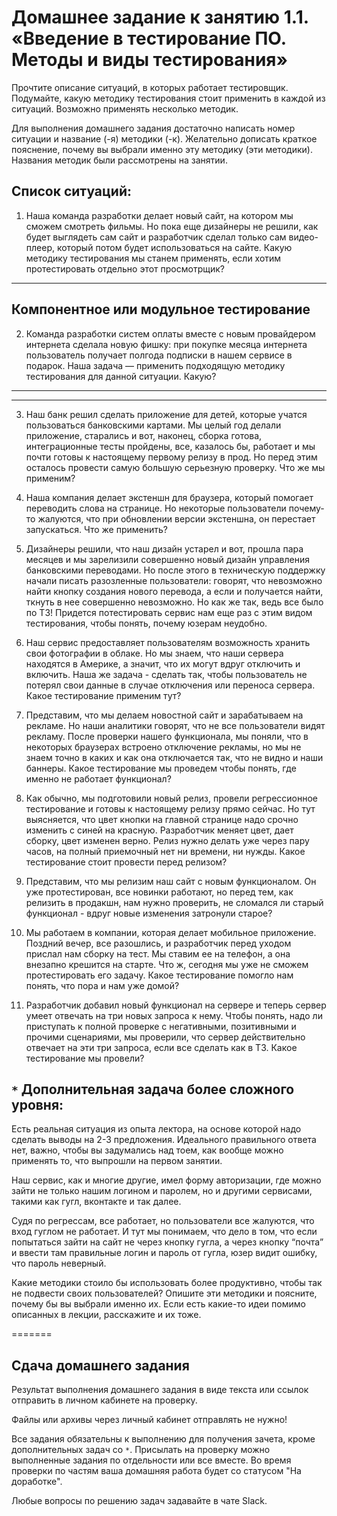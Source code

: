 # Домашнее задание к занятию 1.1. «Введение в тестирование ПО. Методы и виды тестирования»

Прочтите описание ситуаций, в которых работает тестировщик. Подумайте, какую методику тестирования стоит применить в каждой из ситуаций. Возможно применять несколько методик. 

Для выполнения домашнего задания достаточно написать номер ситуации и название (-я) методики (-к). Желательно дописать краткое пояснение, почему вы выбрали именно эту методику (эти методики).
Названия методик были рассмотрены на занятии.

## Список ситуаций:

1. Наша команда разработки делает новый сайт, на котором мы сможем смотреть фильмы. Но пока еще дизайнеры не решили, как будет выглядеть сам сайт и разработчик сделал только сам видео-плеер, который потом будет использоваться на сайте. Какую методику тестирования мы станем применять, если хотим протестировать отдельно этот просмотрщик?
-----
Компонентное или модульное тестирование
-----

2. Команда разработки систем оплаты вместе с новым провайдером интернета сделала новую фишку: при покупке месяца интернета пользователь получает полгода подписки в нашем сервисе в подарок. Наша задача — применить подходящую методику тестирования для данной ситуации. Какую?
-----

-----

3. Наш банк решил сделать приложение для детей, которые учатся пользоваться банковскими картами. Мы целый год делали приложение, старались и вот, наконец, сборка готова, интеграционные тесты пройдены, все, казалось бы, работает и мы почти готовы к настоящему первому релизу в прод. Но перед этим осталось провести самую большую серьезную проверку. Что же мы применим?

4. Наша компания делает экстеншн для браузера, который помогает переводить слова на странице. Но некоторые пользователи почему-то жалуются, что при обновлении версии экстеншна, он перестает запускаться. Что же применить?

5. Дизайнеры решили, что наш дизайн устарел и вот, прошла пара месяцев и мы зарелизили совершенно новый дизайн управления банковскими переводами. Но после этого в техническую поддержку начали писать разозленные пользователи: говорят, что невозможно найти кнопку создания нового перевода, а если и получается найти, ткнуть в нее совершенно невозможно. 
Но как же так, ведь все было по ТЗ! Придется потестировать сервис нам еще раз с этим видом тестирования, чтобы понять, почему юзерам неудобно. 

6. Наш сервис предоставляет пользователям возможность хранить свои фотографии в облаке. Но мы знаем, что наши сервера находятся в Америке, а значит, что их могут вдруг отключить и включить. Наша же задача - сделать так, чтобы пользователь не потерял свои данные в случае отключения или переноса сервера. Какое тестирование применим тут?

7. Представим, что мы делаем новостной сайт и зарабатываем на рекламе. Но наши аналитики говорят, что не все пользователи видят рекламу. После проверки нашего функционала, мы поняли, что в некоторых браузерах встроено отключение рекламы, но мы не знаем точно в каких и как она отключается так, что не видно и наши баннеры. Какое тестирование мы проведем чтобы понять, где именно не работает функционал?

8. Как обычно, мы подготовили новый релиз, провели регрессионное тестирование и готовы к настоящему релизу прямо сейчас. Но тут выясняется, что цвет кнопки на главной странице надо срочно изменить с синей на красную. Разработчик меняет цвет, дает сборку, цвет изменен верно. Релиз нужно делать уже через пару часов, на полный приемочный нет ни времени, ни нужды. Какое тестирование стоит провести перед релизом?

9. Представим, что мы релизим наш сайт с новым функционалом. Он уже протестирован, все новинки работают, но перед тем, как релизить в продакшн, нам нужно проверить, не сломался ли старый функционал - вдруг новые изменения затронули старое?

10. Мы работаем в компании, которая делает мобильное приложение. Поздний вечер, все разошлись, и разработчик перед уходом прислал нам сборку на тест. Мы ставим ее на телефон, а она внезапно крешится на старте. Что ж, сегодня мы уже не сможем протестировать его задачу. Какое тестирование помогло нам понять, что пора и нам уже домой?

11. Разработчик добавил новый функционал на сервере и теперь сервер умеет отвечать на три новых запроса к нему. Чтобы понять, надо ли приступать к полной проверке с негативными, позитивными и прочими сценариями, мы проверили, что сервер действительно отвечает на эти три запроса, если все сделать как в ТЗ. Какое тестирование мы провели?

## `*` Дополнительная задача более сложного уровня:

Есть реальная ситуация из опыта лектора, на основе которой надо сделать выводы на 2-3 предложения. Идеального правильного ответа нет, важно, чтобы вы задумались над тоем, как вообще можно применять то, что выпрошли на первом занятии.

Наш сервис, как и многие другие, имел форму авторизации, где можно зайти не только нашим логином и паролем, но и другими сервисами, такими как гугл, вконтакте и так далее. 

Судя по регрессам, все работает, но пользователи все жалуются, что вход гуглом не работает. И тут мы понимаем, что дело в том, что если попытаться зайти на сайт не через кнопку гугла, а через кнопку “почта” и ввести там правильные логин и пароль от гугла, юзер видит ошибку, что пароль неверный. 

Какие методики стоило бы использовать более продуктивно, чтобы так не подвести своих пользователей? 
Опишите эти методики и поясните, почему бы вы выбрали именно их. Если есть какие-то идеи помимо описанных в лекции, расскажите и их тоже.

=======

## Сдача домашнего задания

Результат выполнения домашнего задания в виде текста или ссылок отправить в личном кабинете на проверку.

Файлы или архивы через личный кабинет отправлять не нужно!

Все задания обязательны к выполнению для получения зачета, кроме дополнительных задач со `*`. Присылать на проверку можно выполненные задания по отдельности или все вместе. Во время проверки по частям ваша домашняя работа будет со статусом "На доработке".

Любые вопросы по решению задач задавайте в чате Slack.
